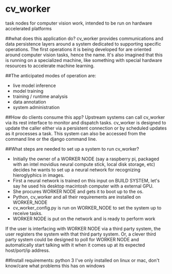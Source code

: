 # cv_worker
task nodes for computer vision work, intended to be run on hardware accelerated platforms


##what does this application do?
cv_worker provides communications and data persistence layers around a system dedicated to supporting specific operations.  The first operations it is being developed for are oriented around computer vision tasks, hence the name.  It's also imagined that this is running on a specialized machine, like something with special hardware resources to accelerate machine learning.


##The anticipated modes of operation are:
- live model inference
- model training
- training / runtime analysis
- data annotation
- system administration


##How do clients consume this app?
Upstream systems can call cv_worker via its rest interface to monitor and dispatch tasks.  cv_worker is designed to update the caller either via a persistent connection or by scheduled updates as it processes a task.
This system can also be accessed from the command line or the django command line.


##What steps are needed to set up a system to run cv_worker?
- Initially the owner of a WORKER NODE (say a raspberry pi, packaged with an intel movidius neural compute stick, local disk storage, etc) decides he wants to set up a neural network for recognizing hieroglyphics in images.
- First a neural network is trained on this input on BUILD SYSTEM, let's say he used his desktop macintosh computer with a external GPU.
- She procures WORKER NODE and gets it to boot up to the os.
- Python, cv_worker and all  their requirements are installed on WORKER_NODE
- cv_worker_config.py is run on WORKER_NODE to set the system up to receive tasks.
- WORKER NODE is put on the network and is ready to perform work

If the user is interfacing with WORKER NODE via a third party system, the user registers the system with that third party system.  Or, a clever third party system could be designed to poll for WORKER NODE and automatically start talking with it when it comes up at its expected host/port/ip address.


##Install requirements:
python 3
I've only installed on linux or mac, don't know/care what problems this has on windows
